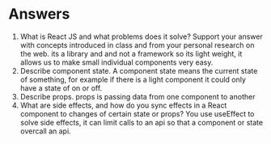 # Answers

1. What is React JS and what problems does it solve? Support your answer with concepts introduced in class and from your personal research on the web.
   its a library and and not a framework so its light weight, it allows us to make small individual components very easy.
1. Describe component state.
   A component state means the current state of something, for example if there is a light component it could only have a state of on or off.
1. Describe props.
   props is passing data from one component to another
1. What are side effects, and how do you sync effects in a React component to changes of certain state or props?
   You use useEffect to solve side effects, it can limit calls to an api so that a component or state overcall an api.
